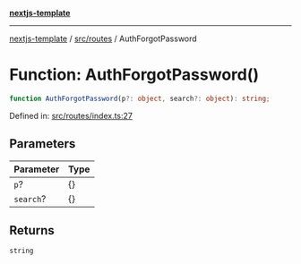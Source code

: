 [**nextjs-template**](README.md)

---

[nextjs-template](README.md) / [src/routes](src.routes.md) / AuthForgotPassword

# Function: AuthForgotPassword()

```ts
function AuthForgotPassword(p?: object, search?: object): string;
```

Defined in: [src/routes/index.ts:27](https://github.com/Its-Satyajit/nextjs-template/blob/c8d81b09293d759cbf04e9bc7e542cc7d90740e6/src/routes/index.ts#L27)

## Parameters

| Parameter | Type |
| --------- | ---- |
| `p`?      | \{\} |
| `search`? | \{\} |

## Returns

`string`
